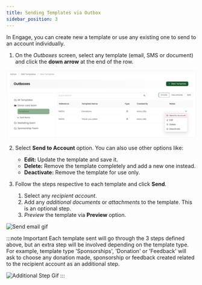 ```yaml
---
title: Sending Templates via Outbox 
sidebar_position: 3
---
```


In Engage, you can create new a template or use any existing one to send to an account individually.  

1. On the *Outboxes* screen, select any template (email, SMS or document) and click the **down arrow** at the end of the row. 

![Click down arrow to send](./click-down-arrow-to-send.png)

2. Select **Send to Account** option. You can also use other options like:

    - **Edit:** Update the template and save it. 
    - **Delete:** Remove the template completely and add a new one instead.
    - **Deactivate:** Remove the template for use only.

3. Follow the steps respective to each template and click **Send**. 

    1. Select any *recipient account*.
    2. Add any *additional documents* or *attachments* to the template. This is an optional step.
    3. *Preview* the template via **Preview** option.

![Send email gif](./send-email-template.gif)

:::note Important
Each template sent will go through the 3 steps defined above, but an extra step will be involved depending on the template type. For example, template type 'Sponsorships', 'Donation' or 'Feedback' will ask to choose any donation made, sponsorship or feedback created related to the recipient account as an additional step.

![Additional Step Gif](./additional-step-sponsorship.gif)
:::

